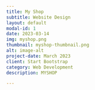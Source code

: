 ```yaml
---
title: My Shop
subtitle: Website Design
layout: default
modal-id: 1
date: 2023-03-14
img: myshop.png
thumbnail: myshop-thumbnail.png
alt: image-alt
project-date: March 2023
client: Start Bootstrap
category: Web Development
description: MYSHOP

---
```

